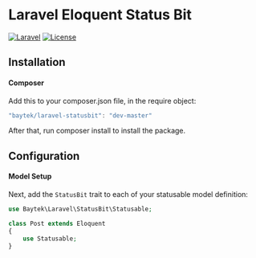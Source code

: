 # Laravel Eloquent Status Bit
[![Laravel](https://img.shields.io/badge/Laravel-~5.2-orange.svg?style=flat-square)](http://laravel.com)
[![License](http://img.shields.io/badge/license-MIT-brightgreen.svg?style=flat-square)](https://tldrlegal.com/license/mit-license)

## Installation

#### Composer

Add this to your composer.json file, in the require object:

```javascript
"baytek/laravel-statusbit": "dev-master"
```

After that, run composer install to install the package.

## Configuration


#### Model Setup

Next, add the `StatusBit` trait to each of your statusable model definition:

```php
use Baytek\Laravel\StatusBit\Statusable;

class Post extends Eloquent
{
    use Statusable;
}
```